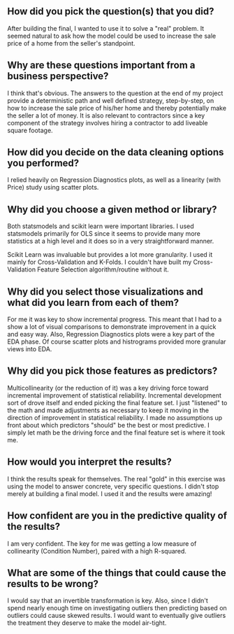 ## How did you pick the question(s) that you did?
After building the final, I wanted to use it to solve a "real" problem.  It seemed natural to ask how the model could be used to increase the sale price of a home from the seller's standpoint.

## Why are these questions important from a business perspective?
I think that's obvious.  The answers to the question at the end of my project provide a deterministic path and well defined strategy, step-by-step, on how to increase the sale price of his/her home and thereby potentially make the seller a lot of money.  It is also relevant to contractors since a key component of the strategy involves hiring a contractor to add liveable square footage.

## How did you decide on the data cleaning options you performed?
I relied heavily on Regression Diagnostics plots, as well as a linearity (with Price) study using scatter plots.

## Why did you choose a given method or library?
Both statsmodels and scikit learn were important libraries.  I used statsmodels primarily for OLS since it seems to provide many more statistics at a high level and it does so in a very straightforward manner.

Scikit Learn was invaluable but provides a lot more granularity.  I used it mainly for Cross-Validation and K-Folds.  I couldn't have built my Cross-Validation Feature Selection algorithm/routine without it.

## Why did you select those visualizations and what did you learn from each of them?
For me it was key to show incremental progress.  This meant that I had to a show a lot of visual comparisons to demonstrate improvement in a quick and easy way.  Also, Regression Diagnostics plots were a key part of the EDA phase.  Of course scatter plots and histrograms provided more granular views into EDA.

## Why did you pick those features as predictors?
Multicollinearity (or the reduction of it) was a key driving force toward incremental improvement of statistical reliability.  Incremental development sort of drove itself and ended picking the final feature set.  I just "listened" to the math and made adjustments as necessary to keep it moving in the direction of improvement in statistical reliability.  I made no assumptions up front about which predictors "should" be the best or most predictive.  I simply let math be the driving force and the final feature set is where it took me.

## How would you interpret the results?
I think the results speak for themselves.  The real "gold" in this exercise was using the model to answer concrete, very specific questions.  I didn't stop merely at building a final model.  I used it and the results were amazing!

## How confident are you in the predictive quality of the results?
I am very confident.  The key for me was getting a low measure of collinearity (Condition Number), paired with a high R-squared.

## What are some of the things that could cause the results to be wrong?
I would say that an invertible transformation is key.  Also, since I didn't spend nearly enough time on investigating outliers then predicting based on outliers could cause skewed results.  I would want to eventually give outliers the treatment they deserve to make the model air-tight.